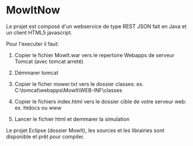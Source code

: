 # MowItNow

Le projet est composé d'un webservice de type REST JSON fait en Java et un client HTML5 javascript.

Pour l'executer il faut:

1. Copier le fichier MowIt.war vers le repertoire Webapps de serveur Tomcat (avec tomcat arreté)

2. Démmarer tomcat

3. Copier le ficher mower.txt vers le dossier classes: ex.  C:\tomcat\webapps\MowIt\WEB-INF\classes 

4. Copier le fichiers index.html vers le dossier cible de votre serveur web: ex. htdocs ou www

5. Lancer le fichier html et demmarer la simulation


Le projet Eclipse (dossier MowIt), les sources et les librairies sont disponible et prêt pour compiler. 
